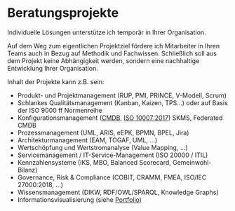 # Beratungsprojekte

Individuelle Lösungen unterstütze ich temporär in Ihrer Organisation.

Auf dem Weg zum eigentlichen Projektziel fördere ich Mitarbeiter in Ihren Teams auch in Bezug auf Methodik und Fachwissen. Schließlich soll aus dem Projekt keine Abhängigkeit werden, sondern eine nachhaltige Entwicklung Ihrer Organisation.

Inhalt der Projekte kann z.B. sein:

* Produkt- und Projektmanagement (RUP, PMI, PRINCE, V-Modell, Scrum)
* Schlankes Qualitätsmanagement (Kanban, Kaizen, TPS…) oder auf Basis der ISO 9000 ff Normenreihe
* Konfigurationsmanagement ([CMDB](/cmdb), [ISO 10007:2017](https://www.iso.org/standard/70400.html)) SKMS, Federated CMDB
* Prozessmanagement (UML, ARIS, eEPK, BPMN, BPEL, Jira)
* Architekturmanagement (EAM, TOGAF, UML, ...)
* Wertschöpfung und Wertstromanalyse (Value Mapping, ...)
* Servicemanagement / IT-Service-Management (ISO 20000 / ITIL)
* Kennzahlensysteme (IKS, MBO, Balanced Scorecard, Gemeinwohl-Bilanz)
* Governance, Risk & Compliance (COBIT, CRAMM, FMEA, ISO/IEC 27000:2018, ...)
* Wissensmanagement (DIKW, RDF/OWL/SPARQL, Knowledge Graphs)
* Informationsvisualisierung (siehe [Portfolio](https://observablehq.com/collection/@bogo/portfolio))
